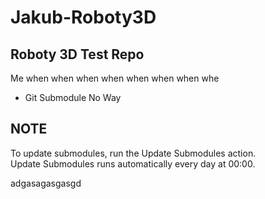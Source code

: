 # Jakub-Roboty3D
## Roboty 3D Test Repo
Me when when when when when when when whe
- Git Submodule No Way
## NOTE
To update submodules, run the Update Submodules action.<br>
Update Submodules runs automatically every day at 00:00.

adgasagasgasgd
